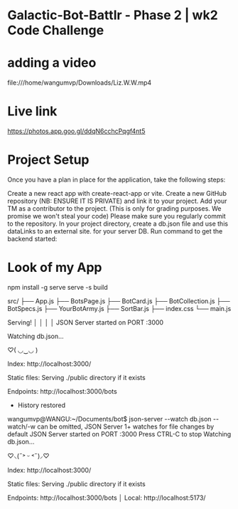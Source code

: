 # Galactic-Bot-Battlr - Phase 2 | wk2 Code Challenge 
# adding a video

file:///home/wangumvp/Downloads/Liz.W.W.mp4


# Live link
https://photos.app.goo.gl/ddqN6cchcPqgf4nt5 

# Project Setup
Once you have a plan in place for the application, take the following steps:

Create a new react app with create-react-app or vite.
Create a new GitHub repository (NB: ENSURE IT IS PRIVATE) and link it to your project.
Add your TM as a contributor to the project. (This is only for grading purposes. We promise we won't steal your code)
Please make sure you regularly commit to the repository.
In your project directory, create a db.json file and use this dataLinks to an external site. for your server DB.
Run command to get the backend started:

# Look of my App
npm install -g serve
serve -s build

src/
├── App.js
├── BotsPage.js
├── BotCard.js
├── BotCollection.js
├── BotSpecs.js
├── YourBotArmy.js
├── SortBar.js
 ├──  index.css
 └──  main.js

   Serving!                                │
   │                                           │
   │   JSON Server started on PORT :3000

Watching db.json...

♡( ◡‿◡ )

Index:
http://localhost:3000/

Static files:
Serving ./public directory if it exists

Endpoints:
http://localhost:3000/bots

 *  History restored 

wangumvp@WANGU:~/Documents/bot$ json-server --watch db.json
--watch/-w can be omitted, JSON Server 1+ watches for file changes by default
JSON Server started on PORT :3000
Press CTRL-C to stop
Watching db.json...

♡⸜(˶˃ ᵕ ˂˶)⸝♡

Index:
http://localhost:3000/

Static files:
Serving ./public directory if it exists

Endpoints:
http://localhost:3000/bots
       │
  Local:   http://localhost:5173/
